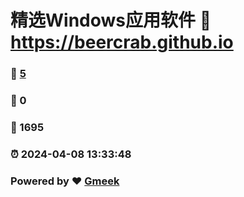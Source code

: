 # 精选Windows应用软件 :link: https://beercrab.github.io 
### :page_facing_up: [5](https://beercrab.github.io/tag.html) 
### :speech_balloon: 0 
### :hibiscus: 1695 
### :alarm_clock: 2024-04-08 13:33:48 
### Powered by :heart: [Gmeek](https://github.com/Meekdai/Gmeek)
